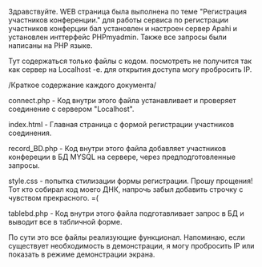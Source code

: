 Здравствуйте. 
WEB страница была выполнена по теме "Регистрация участников конференции."
для работы сервиса по регистрации участников конферции бал установлен и настроен сервер Apahi и установлен инттерфейс PHPmyadmin. Также все запросы были написаны на PHP языке. 

Тут содержаться только файлы с кодом. посмотреть не получится так как сервер  на Localhost -е. для открытия доступа могу пробросить IP.

/Краткое содержание каждого документа/

connect.php - Код внутри этого файла устанавливает и проверяет соединение с сервером "Localhost".

index.html - Главная страница с формой регистрации участников соединения.

record_BD.php - Код внутри этого файла  добавляет участников конфереции в БД MYSQL на сервере, через предподготовленные запросы.

style.css - попытка стилизации формы регистрации.  Прошу прощения! Тот кто собирал код моего ДНК, напрочь забыл добавить строчку с чувством прекрасного. =(

tablebd.php - Код внутри этого файла подготавливает запрос в БД и выводит все в табличной форме.


По сути это все файлы реализующие функционал. Напоминаю, если существует необходимость в демонстрации, я могу пробросить IP или показать в режиме демонстрации экрана.












